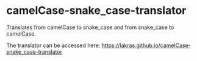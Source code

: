 # camelCase-snake_case-translator
Translates from camelCase to snake_case and from snake_case to camelCase.

The translator can be accessed here: https://lakras.github.io/camelCase-snake_case-translator
